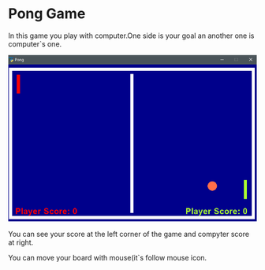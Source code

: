 # Pong Game
In this game you play with computer.One side is your goal an another one is computer`s one.

![Game Shot](pic(s)\Screenshot.png)

You can see your score at the left corner of the game and compyter score at right.

You can move your board with mouse(it`s follow mouse icon.